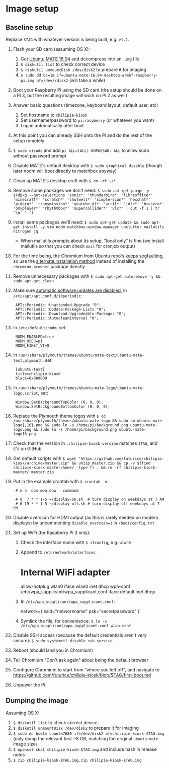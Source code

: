 # Image setup

## Baseline setup

Replace `$TAG` with whatever version is being built, e.g. `v1.2`.

1. Flash your SD card (assuming OS X):
    1. Get [Ubuntu MATE 16.04](https://ubuntu-mate.org/raspberry-pi/) and decompress into an `.img` file
    1. `$ diskutil list` to check correct device
    1. `$ diskutil unmountDisk /dev/disk2` to prepare it for imaging
    1. `$ sudo dd bs=1m if=ubuntu-mate-16.04-desktop-armhf-raspberry-pi.img of=/dev/rdisk2` (will take a while)
1. Boot your Raspberry Pi using the SD card (the setup should be done on a Pi 3, but the resulting image will work on Pi 2 as well)
1. Answer basic questions (timezone, keyboard layout, default user, etc)
    1. Set hostname to `chilipie-kiosk`
    1. Set username/password to `pi:raspberry` (or whatever you want)
    1. Log in automatically after boot
1. At this point you can already SSH onto the Pi and do the rest of the setup remotely
1. `$ sudo visudo` and add `pi ALL=(ALL) NOPASSWD: ALL` to allow sudo without password prompt
1. Disable MATE's default desktop with `$ sudo graphical disable` (though later nodm will boot directly to matchbox anyway)
1. Clean up MATE's desktop cruft with `$ rm -rf ~/*`
1. Remove some packages we don't need: `$ sudo apt-get purge -y $(dpkg --get-selections 'sonic*' 'thunderbird*' 'libreoffice*' 'minecraft*' 'scratch*' 'shotwell*' 'simple-scan*' 'hexchat*' 'pidgin*' 'transmission*' 'youtube-dl*' 'atril*' 'idle*' 'brasero*' 'omxplayer*' 'rhythmbox*' 'supercollider*' 'vlc*' | cut -f 1 | tr '\n' ' ')`
1. Install some packages we'll need: `$ sudo apt-get update && sudo apt-get install -y vim nodm matchbox-window-manager unclutter mailutils nitrogen jq`
    * When mailutils prompts about its setup, "local only" is fine (we install mailutils so that you can check `mail` for cronjob output)
1. For the time being, the Chromium from Ubuntu repo's [keeps segfaulting](https://ubuntu-mate.community/t/chromium-crashes-when-starting-segfaults/4578/27), so use the [alternate installation method](https://ubuntu-mate.community/t/tutorial-install-working-chromium-50/6762) instead of installing the `chromium-browser` package directly
1. Remove unnecessary packages with `$ sudo apt-get autoremove -y && sudo apt-get clean`
1. Make sure [automatic software updates are disabled](http://ask.xmodulo.com/disable-automatic-updates-ubuntu.html), in `/etc/apt/apt.conf.d/10periodic`:

        APT::Periodic::Unattended-Upgrade "0";
        APT::Periodic::Update-Package-Lists "0";
        APT::Periodic::Download-Upgradeable-Packages "0";
        APT::Periodic::AutocleanInterval "0";

1. In `/etc/default/nodm`, set:

        NODM_ENABLED=true
        NODM_USER=pi
        NODM_FIRST_VT=8

1. In `/usr/share/plymouth/themes/ubuntu-mate-text/ubuntu-mate-text.plymouth`, set:

        [ubuntu-text]
        title=chilipie-kiosk
        black=0x000000

1. In `/usr/share/plymouth/themes/ubuntu-mate-logo/ubuntu-mate-logo.script`, set:

        Window.SetBackgroundTopColor (0, 0, 0);
        Window.SetBackgroundBottomColor (0, 0, 0);

1. Replace the Plymouth theme logos with `$ cd /usr/share/plymouth/themes/ubuntu-mate-logo && sudo rm ubuntu-mate-logo{,16}.png && sudo ln -s /home/pi/background.png ubuntu-mate-logo.png && sudo ln -s /home/pi/background.png ubuntu-mate-logo16.png`
1. Check that the version in `.chilipie-kiosk-version` matches `$TAG`, and it's on GitHub
1. Get default scripts with `$ wget "https://github.com/futurice/chilipie-kiosk/archive/master.zip" && unzip master.zip && cp -v $(find chilipie-kiosk-master/home/ -type f) . && rm -rf chilipie-kiosk-master/ master.zip`
1. Put in the example crontab with `$ crontab -e`:

        # m h  dom mon dow   command
        
        # 0  7 * * 1-5 ~/display-on.sh  # turn display on weekdays at 7 AM
        # 0 19 * * 1-5 ~/display-off.sh # turn display off weekdays at 7 PM

1. Disable overscan for HDMI output (as this is rarely needed on modern displays) by uncommenting `disable_overscan=1` in `/boot/config.txt`
1. Set up WiFi (for Raspberry Pi 3 only):
    1. Check the interface name with `$ ifconfig`, e.g. `wlan0`
    1. Append to `/etc/network/interfaces`:

        # Internal WiFi adapter
        allow-hotplug wlan0
        iface wlan0 inet dhcp
        wpa-conf /etc/wpa_supplicant/wpa_supplicant.conf
        iface default inet dhcp

    1. In `/etc/wpa_supplicant/wpa_supplicant.conf`:

        network={
            ssid="networkname"
            psk="secretpassword"
        }

    1. Symlink the file, for convenience: `$ ln -s /etc/wpa_supplicant/wpa_supplicant.conf wlan.conf`

1. Disable SSH access (because the default credentials aren't very secure): `$ sudo systemctl disable ssh.service`
1. Reboot (should land you in Chromium)
1. Tell Chromium "Don't ask again" about being the default browser
1. Configure Chromium to start from "where you left off", and navigate to https://github.com/futurice/chilipie-kiosk/blob/$TAG/first-boot.md
1. Unpower the Pi

## Dumping the image

Assuming OS X:

1. `$ diskutil list` to check correct device
1. `$ diskutil unmountDisk /dev/disk2` to prepare it for imaging
1. `$ sudo dd bs=1m count=7680 if=/dev/disk2 of=chilipie-kiosk-$TAG.img` (only dump the relevant first ~8 GB, matching the original `ubuntu-mate` image size)
1. `$ openssl sha1 chilipie-kiosk-$TAG.img` and include hash in release notes
1. `$ zip chilipie-kiosk-$TAG.img.zip chilipie-kiosk-$TAG.img`
